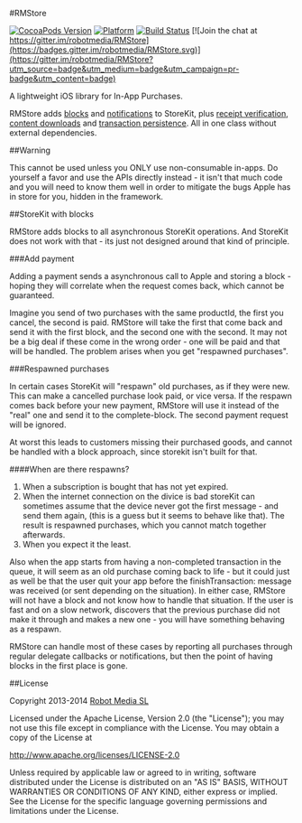 #RMStore

[![CocoaPods Version](https://cocoapod-badges.herokuapp.com/v/RMStore/badge.png)](http://cocoadocs.org/docsets/RMStore) [![Platform](https://cocoapod-badges.herokuapp.com/p/RMStore/badge.png)](http://cocoadocs.org/docsets/RMStore)
[![Build Status](https://travis-ci.org/robotmedia/RMStore.png)](https://travis-ci.org/robotmedia/RMStore)
[![Join the chat at https://gitter.im/robotmedia/RMStore](https://badges.gitter.im/robotmedia/RMStore.svg)](https://gitter.im/robotmedia/RMStore?utm_source=badge&utm_medium=badge&utm_campaign=pr-badge&utm_content=badge)

A lightweight iOS library for In-App Purchases.

RMStore adds [blocks](#storekit-with-blocks) and [notifications](#notifications) to StoreKit, plus [receipt verification](#receipt-verification), [content downloads](#downloading-content) and [transaction persistence](#transaction-persistence). All in one class without external dependencies. 

##Warning

This cannot be used unless you ONLY use non-consumable in-apps. Do yourself a favor and use the APIs directly instead - it isn't that much code and you will need to know them well in order to mitigate the bugs Apple has in store for you, hidden in the framework.

##StoreKit with blocks

RMStore adds blocks to all asynchronous StoreKit operations. And StoreKit does not work with that - its just not designed around that kind of principle. 

###Add payment

Adding a payment sends a asynchronous call to Apple and storing a block - hoping they will correlate when the request comes back, which cannot be guaranteed.

Imagine you send of two purchases with the same productId, the first you cancel, the second is paid. RMStore will take the first that come back and send it with the first block, and the second one with the second. It may not be a big deal if these come in the wrong order - one will be paid and that will be handled. The problem arises when you get "respawned purchases".

###Respawned purchases

In certain cases StoreKit will "respawn" old purchases, as if they were new. This can make a cancelled purchase look paid, or vice versa. If the respawn comes back before your new payment, RMStore will use it instead of the "real" one and send it to the complete-block. The second payment request will be ignored.

At worst this leads to customers missing their purchased goods, and cannot be handled with a block approach, since storekit isn't built for that.

####When are there respawns?

1. When a subscription is bought that has not yet expired. 
2. When the internet connection on the divice is bad storeKit can sometimes assume that the device never got the first message - and send them again, (this is a guess but it seems to behave like that). The result is respawned purchases, which you cannot match together afterwards.
3. When you expect it the least.

Also when the app starts from having a non-completed transaction in the queue, it will seem as an old purchase coming back to life - but it could just as well be that the user quit your app before the finishTransaction: message was received (or sent depending on the situation). In either case, RMStore will not have a block and not know how to handle that situation. If the user is fast and on a slow network, discovers that the previous purchase did not make it through and makes a new one - you will have something behaving as a respawn.

RMStore can handle most of these cases by reporting all purchases through regular delegate callbacks or notifications, but then the point of having blocks in the first place is gone.

##License

 Copyright 2013-2014 [Robot Media SL](http://www.robotmedia.net)

 Licensed under the Apache License, Version 2.0 (the "License");
 you may not use this file except in compliance with the License.
 You may obtain a copy of the License at

 http://www.apache.org/licenses/LICENSE-2.0

 Unless required by applicable law or agreed to in writing, software
 distributed under the License is distributed on an "AS IS" BASIS,
 WITHOUT WARRANTIES OR CONDITIONS OF ANY KIND, either express or implied.
 See the License for the specific language governing permissions and
 limitations under the License.

